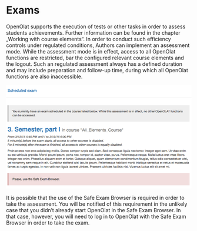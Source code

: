 # Exams

OpenOlat supports the execution of tests or other tasks in order to assess
students achievements. Further information can be found in the chapter
„Working with course elements“. In order to conduct such efficiency controls
under regulated conditions, Authors  can implement an assessment mode. While
the assessment mode is in effect, access to all OpenOlat functions are
restricted, bar the configured relevant course elements and the logout. Such
an regulated assessment always has a defined duration and may include
preparation and follow-up time, during which all OpenOlat functions are also
inaccessible.

![](assets/AssMode_user.gif)

It is possible that the use of the Safe Exam Browser is required in order to
take the assessment. You will be notified of this requirement in the unlikely
case that you didn’t already start OpenOlat in the Safe Exam Browser. In that
case, however, you will need to log in to OpenOlat with the Safe Exam Browser
in order to take the exam.



